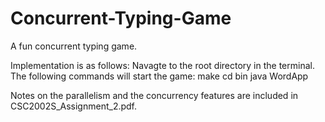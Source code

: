 # Concurrent-Typing-Game
A fun concurrent typing game. 

Implementation is as follows:
Navagte to the root directory in the terminal. 
The following commands will start the game:
make
cd bin
java WordApp <number of total words> <number of words on screen> <dictionary file name in the dictionary directory>

Notes on the parallelism and the concurrency features are included in CSC2002S_Assignment_2.pdf. 
